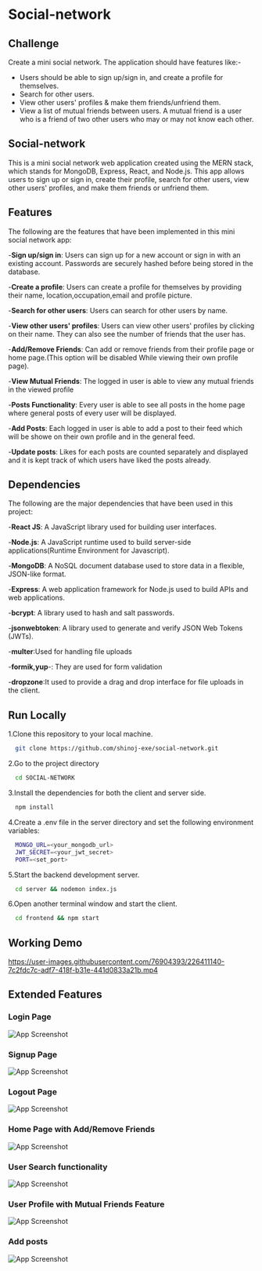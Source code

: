 # Social-network

## Challenge

Create a mini social network. The application should have features like:-
* Users should be able to sign up/sign in, and create a profile for themselves.
* Search for other users.
* View other users' profiles & make them friends/unfriend them.
*  View a list of mutual friends between users. A mutual friend is a user who is a friend of two other users who may or may not know each other. 

## Social-network

This is a mini social network web application created using the MERN stack, which stands for MongoDB, Express, React, and Node.js. This app allows users to sign up or sign in, create their profile, search for other users, view other users' profiles, and make them friends or unfriend them.

## Features
The following are the features that have been implemented in this mini social network app:

-**Sign up/sign in**: Users can sign up for a new account or sign in with an existing account. Passwords are securely hashed before being stored in the database.

-**Create a profile**: Users can create a profile for themselves by providing their name, location,occupation,email and profile picture.

-**Search for other users**: Users can search for other users by name.

-**View other users' profiles**: Users can view other users' profiles by clicking on their name. They can also see the number of friends that the user has.

-**Add/Remove Friends**: Can add or remove friends from their profile page or home page.(This option will be disabled While viewing their own profile page).

-**View Mutual Friends**: The logged in user is able to view any mutual friends in the viewed profile 

-**Posts Functionality**: Every user is able to see all posts in the home page where general posts of every user will be displayed.

-**Add Posts**: Each logged in user is able to add a post to their feed which will be showe on their own profile and in the general feed.

-**Update posts**: Likes for each posts are counted separately and displayed and it is kept track of which users have liked the posts already.


## Dependencies
The following are the major dependencies that have been used in this project:

-**React JS**: A JavaScript library used for building user interfaces.

-**Node.js**: A JavaScript runtime used to build server-side applications(Runtime Environment for Javascript).

-**MongoDB**: A NoSQL document database used to store data in a flexible, JSON-like format.

-**Express**: A web application framework for Node.js used to build APIs and web applications.

-**bcrypt**: A library used to hash and salt passwords.

-**jsonwebtoken**: A library used to generate and verify JSON Web Tokens (JWTs).

-**multer**:Used for handling file uploads 

-**formik,yup**-: They are used for form validation

-**dropzone**:It used to provide a drag and drop interface for file uploads in the client.



## Run Locally

1.Clone this repository to your local machine.

```bash
  git clone https://github.com/shinoj-exe/social-network.git
```

2.Go to the project directory

```bash
  cd SOCIAL-NETWORK
```

3.Install the dependencies for both the client and server side.

```bash
  npm install
```

4.Create a .env file in the server directory and set the following environment variables:

```bash
  MONGO_URL=<your_mongodb_url>
  JWT_SECRET=<your_jwt_secret>
  PORT=<set_port>
```


5.Start the backend development server.

```bash
  cd server && nodemon index.js
```

6.Open another terminal window and start the client.
```bash
  cd frontend && npm start
```

## Working Demo

https://user-images.githubusercontent.com/76904393/226411140-7c2fdc7c-adf7-418f-b31e-441d0833a21b.mp4



## Extended Features


### Login Page
![App Screenshot](https://github.com/shinoj-exe/social-network/blob/master/Screenshots/login.png?raw=true)

### Signup Page
![App Screenshot](https://github.com/shinoj-exe/social-network/blob/master/Screenshots/signup.png?raw=true)

### Logout Page
![App Screenshot](https://github.com/shinoj-exe/social-network/blob/master/Screenshots/logout.png?raw=true)


### Home Page with Add/Remove Friends
![App Screenshot](https://github.com/shinoj-exe/social-network/blob/master/Screenshots/homepage.png?raw=true)

### User Search functionality
![App Screenshot](https://github.com/shinoj-exe/social-network/blob/master/Screenshots/search_functionality.png?raw=true)

### User Profile with Mutual Friends Feature
![App Screenshot](https://github.com/shinoj-exe/social-network/blob/master/Screenshots/userProfile_mutual.png?raw=true)

### Add posts
![App Screenshot](https://github.com/shinoj-exe/social-network/blob/master/Screenshots/add_new_posts.png?raw=true)
